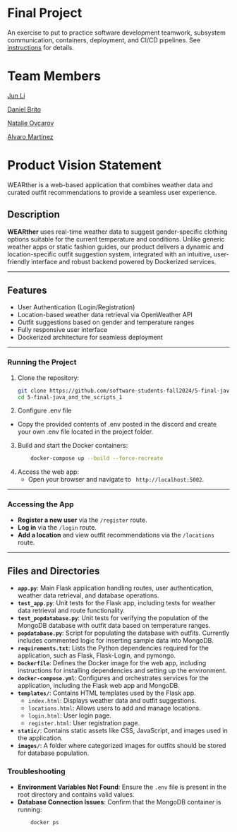 # Final Project

An exercise to put to practice software development teamwork, subsystem communication, containers, deployment, and CI/CD pipelines. See [instructions](./instructions.md) for details.

# Team Members

[Jun Li](https://github.com/jljune9li )

[Daniel Brito](https://github.com/danny031103 )

[Natalie Ovcarov](https://github.com/nataliovcharov)

[Alvaro Martinez](https://github.com/AlvaroMartinezM)

# Product Vision Statement
WEARther is a web-based application that combines weather data and curated outfit recommendations to provide a seamless user experience. 

## **Description**
**WEARther** uses real-time weather data to suggest gender-specific clothing options suitable for the current temperature and conditions. Unlike generic weather apps or static fashion guides, our product delivers a dynamic and location-specific outfit suggestion system, integrated with an intuitive, user-friendly interface and robust backend powered by Dockerized services.

---

## **Features**
- User Authentication (Login/Registration)
- Location-based weather data retrieval via OpenWeather API
- Outfit suggestions based on gender and temperature ranges
- Fully responsive user interface
- Dockerized architecture for seamless deployment

---

### **Running the Project**
1. Clone the repository:
    ```bash
    git clone https://github.com/software-students-fall2024/5-final-java_and_the_scripts_1.git
    cd 5-final-java_and_the_scripts_1
    ```
2. Configure .env file
  - Copy the provided contents of .env posted in the discord and create your own .env file located in the project folder.
3. Build and start the Docker containers:
    ```bash
        docker-compose up --build --force-recreate
    ```
4. Access the web app:
    - Open your browser and navigate to ` http://localhost:5002`.

---

### **Accessing the App**
- **Register a new user** via the `/register` route.
- **Log in** via the `/login` route.
- **Add a location** and view outfit recommendations via the `/locations` route.

---

## **Files and Directories**

- **`app.py`**: Main Flask application handling routes, user authentication, weather data retrieval, and database operations.
- **`test_app.py`**: Unit tests for the Flask app, including tests for weather data retrieval and route functionality.
- **`test_popdatabase.py`**: Unit tests for verifying the population of the MongoDB database with outfit data based on temperature ranges.
- **`popdatabase.py`**: Script for populating the database with outfits. Currently includes commented logic for inserting sample data into MongoDB.
- **`requirements.txt`**: Lists the Python dependencies required for the application, such as Flask, Flask-Login, and pymongo.
- **`Dockerfile`**: Defines the Docker image for the web app, including instructions for installing dependencies and setting up the environment.
- **`docker-compose.yml`**: Configures and orchestrates services for the application, including the Flask web app and MongoDB.
- **`templates/`**: Contains HTML templates used by the Flask app.
  - `index.html`: Displays weather data and outfit suggestions.
  - `locations.html`: Allows users to add and manage locations.
  - `login.html`: User login page.
  - `register.html`: User registration page.
- **`static/`**: Contains static assets like CSS, JavaScript, and images used in the application.
- **`images/`**: A folder where categorized images for outfits should be stored for database population.

### **Troubleshooting**
- **Environment Variables Not Found**:
  Ensure the `.env` file is present in the root directory and contains valid values.
- **Database Connection Issues**:
  Confirm that the MongoDB container is running:
  ```bash
      docker ps
  ```